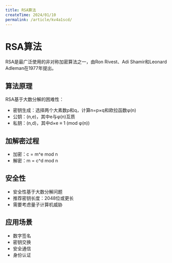 ```yaml
---
title: RSA算法
createTime: 2024/01/10
permalink: /article/kv4a1scd/
---
```


# RSA算法

RSA是最广泛使用的非对称加密算法之一，由Ron Rivest、Adi Shamir和Leonard Adleman在1977年提出。

## 算法原理

RSA基于大数分解的困难性：
- 密钥生成：选择两个大素数p和q，计算n=p×q和欧拉函数φ(n)
- 公钥：(n,e)，其中e与φ(n)互质
- 私钥：(n,d)，其中d×e ≡ 1 (mod φ(n))

## 加解密过程

- 加密：c = m^e mod n
- 解密：m = c^d mod n

## 安全性

- 安全性基于大数分解问题
- 推荐密钥长度：2048位或更长
- 需要考虑量子计算机威胁

## 应用场景

- 数字签名
- 密钥交换
- 安全通信
- 身份认证